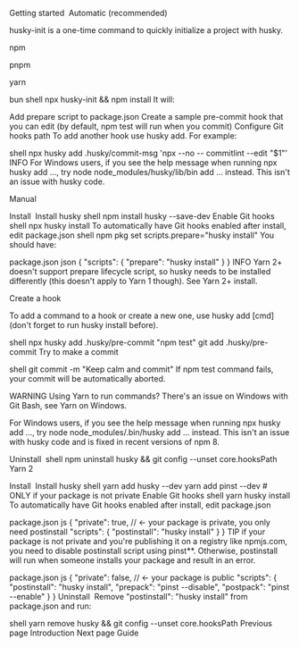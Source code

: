 Getting started ​
Automatic (recommended) ​

husky-init is a one-time command to quickly initialize a project with husky.


npm

pnpm

yarn

bun
shell
npx husky-init && npm install
It will:

Add prepare script to package.json
Create a sample pre-commit hook that you can edit (by default, npm test will run when you commit)
Configure Git hooks path
To add another hook use husky add. For example:

shell
npx husky add .husky/commit-msg 'npx --no -- commitlint --edit "$1"'
INFO
For Windows users, if you see the help message when running npx husky add ..., try node node_modules/husky/lib/bin add ... instead. This isn't an issue with husky code.

Manual ​

Install ​
Install husky
shell
npm install husky --save-dev
Enable Git hooks
shell
npx husky install
To automatically have Git hooks enabled after install, edit package.json
shell
npm pkg set scripts.prepare="husky install"
You should have:


package.json
json
{
  "scripts": {
    "prepare": "husky install" 
  }
}
INFO
Yarn 2+ doesn't support prepare lifecycle script, so husky needs to be installed differently (this doesn't apply to Yarn 1 though). See Yarn 2+ install.

Create a hook ​

To add a command to a hook or create a new one, use husky add <file> [cmd] (don't forget to run husky install before).

shell
npx husky add .husky/pre-commit "npm test"
git add .husky/pre-commit
Try to make a commit

shell
git commit -m "Keep calm and commit"
If npm test command fails, your commit will be automatically aborted.

WARNING
Using Yarn to run commands? There's an issue on Windows with Git Bash, see Yarn on Windows.

For Windows users, if you see the help message when running npx husky add ..., try node node_modules/.bin/husky add ... instead. This isn't an issue with husky code and is fixed in recent versions of npm 8.

Uninstall ​
shell
npm uninstall husky && git config --unset core.hooksPath
Yarn 2 ​

Install ​
Install husky
shell
yarn add husky --dev
yarn add pinst --dev # ONLY if your package is not private
Enable Git hooks
shell
yarn husky install
To automatically have Git hooks enabled after install, edit package.json

package.json
js
{
  "private": true, // ← your package is private, you only need postinstall
  "scripts": {
    "postinstall": "husky install"
  }
}
TIP
if your package is not private and you're publishing it on a registry like npmjs.com, you need to disable postinstall script using pinst**. Otherwise, postinstall will run when someone installs your package and result in an error.


package.json
js
{
  "private": false, // ← your package is public
  "scripts": {
    "postinstall": "husky install",
    "prepack": "pinst --disable",
    "postpack": "pinst --enable"
  }
}
Uninstall ​
Remove "postinstall": "husky install" from package.json and run:

shell
yarn remove husky && git config --unset core.hooksPath
Previous page
Introduction
Next page
Guide
